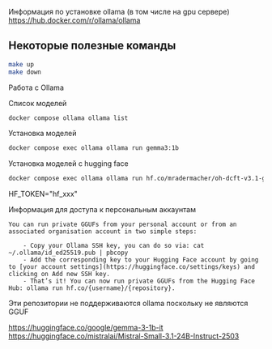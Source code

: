 Информация по установке ollama (в том числе на gpu сервере)
https://hub.docker.com/r/ollama/ollama


## Некоторые полезные команды
```bash
make up
make down
```

Работа с Ollama

Список моделей
```bash
docker compose ollama ollama list
```

Установка моделей
```bash
docker compose exec ollama ollama run gemma3:1b
```


Установка моделей с hugging face


```bash
docker compose exec ollama ollama run hf.co/mradermacher/oh-dcft-v3.1-gemini-1.5-flash-GGUF
```

HF_TOKEN="hf_xxx"


Информация для доступа к персональным аккаунтам


```
You can run private GGUFs from your personal account or from an associated organisation account in two simple steps:

    - Copy your Ollama SSH key, you can do so via: cat ~/.ollama/id_ed25519.pub | pbcopy
    - Add the corresponding key to your Hugging Face account by going to [your account settings](https://huggingface.co/settings/keys) and clicking on Add new SSH key.
    - That’s it! You can now run private GGUFs from the Hugging Face Hub: ollama run hf.co/{username}/{repository}.
```


Эти репозитории не поддерживаются ollama поскольку не являются GGUF

https://huggingface.co/google/gemma-3-1b-it
https://huggingface.co/mistralai/Mistral-Small-3.1-24B-Instruct-2503